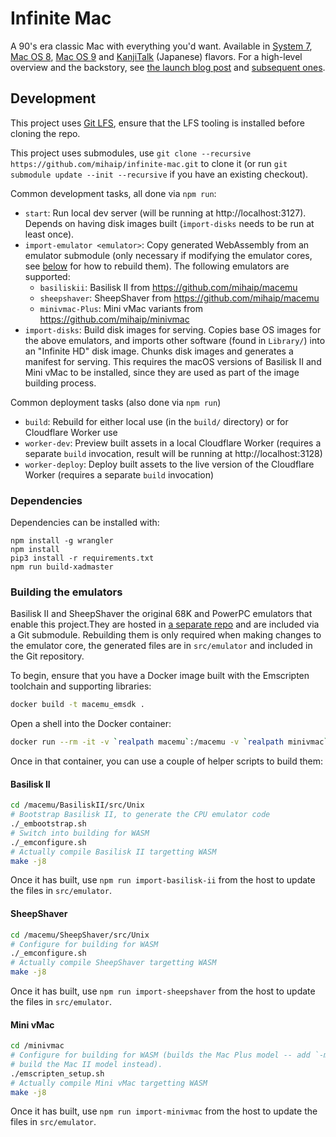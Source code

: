 # Infinite Mac

A 90's era classic Mac with everything you'd want. Available in [System 7](https://system7.app/), [Mac OS 8](https://macos8.app/), [Mac OS 9](https://macos9.app/) and [KanjiTalk](https://kanjitalk7.app) (Japanese) flavors. For a high-level overview and the backstory, see [the launch blog post](https://blog.persistent.info/2022/03/blog-post.html) and [subsequent ones](https://blog.persistent.info/search/label/Infinite%20Mac).

## Development

This project uses [Git LFS](https://git-lfs.github.com/), ensure that the LFS tooling is installed before cloning the repo.

This project uses submodules, use `git clone --recursive https://github.com/mihaip/infinite-mac.git` to clone it (or run `git submodule update --init --recursive` if you have an existing checkout).

Common development tasks, all done via `npm run`:

-   `start`: Run local dev server (will be running at http://localhost:3127). Depends on having disk images built (`import-disks` needs to be run at least once).
-   `import-emulator <emulator>`: Copy generated WebAssembly from an emulator submodule (only necessary if modifying the emulator cores, see [below](#building-the-emulators) for how to rebuild them). The following emulators are supported:
    -   `basiliskii`: Basilisk II from https://github.com/mihaip/macemu
    -   `sheepshaver`: SheepShaver from https://github.com/mihaip/macemu
    -   `minivmac-Plus`: Mini vMac variants from https://github.com/mihaip/minivmac
-   `import-disks`: Build disk images for serving. Copies base OS images for the above emulators, and imports other software (found in `Library/`) into an "Infinite HD" disk image. Chunks disk images and generates a manifest for serving. This requires the macOS versions of Basilisk II and Mini vMac to be installed, since they are used as part of the image building process.

Common deployment tasks (also done via `npm run`)

-   `build`: Rebuild for either local use (in the `build/` directory) or for Cloudflare Worker use
-   `worker-dev`: Preview built assets in a local Cloudflare Worker (requires a separate `build` invocation, result will be running at http://localhost:3128)
-   `worker-deploy`: Deploy built assets to the live version of the Cloudflare Worker (requires a separate `build` invocation)

### Dependencies

Dependencies can be installed with:

```
npm install -g wrangler
npm install
pip3 install -r requirements.txt
npm run build-xadmaster
```

### Building the emulators

Basilisk II and SheepShaver the original 68K and PowerPC emulators that enable this project.They are hosted in [a separate repo](https://github.com/mihaip/macemu/) and are included via a Git submodule. Rebuilding them is only required when making changes to the emulator core, the generated files are in `src/emulator` and included in the Git repository.

To begin, ensure that you have a Docker image built with the Emscripten toolchain and supporting libraries:

```sh
docker build -t macemu_emsdk .
```

Open a shell into the Docker container:

```sh
docker run --rm -it -v `realpath macemu`:/macemu -v `realpath minivmac`:/minivmac --entrypoint bash macemu_emsdk
```

Once in that container, you can use a couple of helper scripts to build them:

#### Basilisk II

```sh
cd /macemu/BasiliskII/src/Unix
# Bootstrap Basilisk II, to generate the CPU emulator code
./_embootstrap.sh
# Switch into building for WASM
./_emconfigure.sh
# Actually compile Basilisk II targetting WASM
make -j8
```

Once it has built, use `npm run import-basilisk-ii` from the host to update the files in `src/emulator`.

#### SheepShaver

```sh
cd /macemu/SheepShaver/src/Unix
# Configure for building for WASM
./_emconfigure.sh
# Actually compile SheepShaver targetting WASM
make -j8
```

Once it has built, use `npm run import-sheepshaver` from the host to update the files in `src/emulator`.

#### Mini vMac

```sh
cd /minivmac
# Configure for building for WASM (builds the Mac Plus model -- add `-m II` to
# build the Mac II model instead).
./emscripten_setup.sh
# Actually compile Mini vMac targetting WASM
make -j8
```

Once it has built, use `npm run import-minivmac` from the host to update the files in `src/emulator`.
